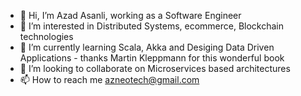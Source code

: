 - 👋 Hi, I’m Azad Asanli, working as a Software Engineer
- 👀 I’m interested in Distributed Systems, ecommerce, Blockchain technologies
- 🌱 I’m currently learning Scala, Akka and Desiging Data Driven Applications - thanks Martin Kleppmann for this wonderful book
- 💞️ I’m looking to collaborate on Microservices based architectures
- 📫 How to reach me [azneotech@gmail.com](mailto:azneotech@gmail.com)

<!---
azneotec/azneotec is a ✨ special ✨ repository because its `README.md` (this file) appears on your GitHub profile.
You can click the Preview link to take a look at your changes.
--->
